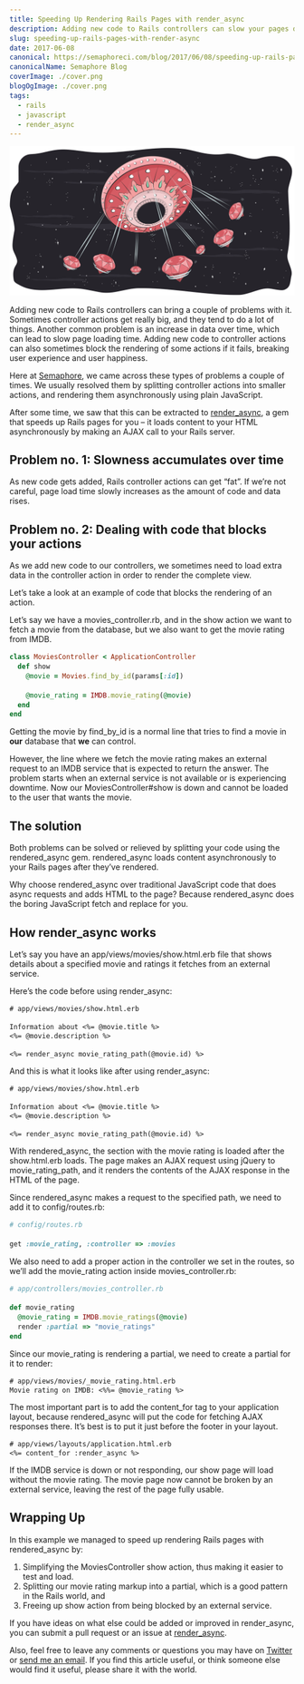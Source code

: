 ```yaml
---
title: Speeding Up Rendering Rails Pages with render_async
description: Adding new code to Rails controllers can slow your pages down. Here's how to make rendering your Rails pages faster.
slug: speeding-up-rails-pages-with-render-async
date: 2017-06-08
canonical: https://semaphoreci.com/blog/2017/06/08/speeding-up-rails-pages-with-render-async.html
canonicalName: Semaphore Blog
coverImage: ./cover.png
blogOgImage: ./cover.png
tags:
  - rails
  - javascript
  - render_async
---
```


![Speeding Up Rendering Rails Pages with render_async](./cover.png)

Adding new code to Rails controllers can bring a couple of problems with it. Sometimes controller actions get really big, and they tend to do a lot of things. Another common problem is an increase in data over time, which can lead to slow page loading time. Adding new code to controller actions can also sometimes block the rendering of some actions if it fails, breaking user experience and user happiness.

Here at [Semaphore](https://semaphoreci.com/), we came across these types of problems a couple of times. We usually resolved them by splitting controller actions into smaller actions, and rendering them asynchronously using plain JavaScript.

After some time, we saw that this can be extracted to [render_async](https://rubygems.org/gems/render_async), a gem that speeds up Rails pages for you – it loads content to your HTML asynchronously by making an AJAX call to your Rails server.

## Problem no. 1: Slowness accumulates over time

As new code gets added, Rails controller actions can get “fat”. If we’re not careful, page load time slowly increases as the amount of code and data rises.

## Problem no. 2: Dealing with code that blocks your actions

As we add new code to our controllers, we sometimes need to load extra data in the controller action in order to render the complete view.

Let’s take a look at an example of code that blocks the rendering of an action.

Let’s say we have a movies_controller.rb, and in the show action we want to fetch a movie from the database, but we also want to get the movie rating from IMDB.

```ruby
class MoviesController < ApplicationController
  def show
    @movie = Movies.find_by_id(params[:id])

    @movie_rating = IMDB.movie_rating(@movie)
  end
end
```

Getting the movie by find_by_id is a normal line that tries to find a movie in **our** database that **we** can control.

However, the line where we fetch the movie rating makes an external request to an IMDB service that is expected to return the answer. The problem starts when an external service is not available or is experiencing downtime. Now our MoviesController#show is down and cannot be loaded to the user that wants the movie.

## The solution

Both problems can be solved or relieved by splitting your code using the rendered_async gem. rendered_async loads content asynchronously to your Rails pages after they’ve rendered.

Why choose rendered_async over traditional JavaScript code that does async requests and adds HTML to the page? Because rendered_async does the boring JavaScript fetch and replace for you.

## How render_async works

Let’s say you have an app/views/movies/show.html.erb file that shows details about a specified movie and ratings it fetches from an external service.

Here’s the code before using render_async:

```erb
# app/views/movies/show.html.erb

Information about <%= @movie.title %>
<%= @movie.description %>

<%= render_async movie_rating_path(@movie.id) %>
```

And this is what it looks like after using render_async:

```erb
# app/views/movies/show.html.erb

Information about <%= @movie.title %>
<%= @movie.description %>

<%= render_async movie_rating_path(@movie.id) %>
```

With rendered_async, the section with the movie rating is loaded after the show.html.erb loads. The page makes an AJAX request using jQuery to movie_rating_path, and it renders the contents of the AJAX response in the HTML of the page.

Since rendered_async makes a request to the specified path, we need to add it to config/routes.rb:

```ruby
# config/routes.rb

get :movie_rating, :controller => :movies
```

We also need to add a proper action in the controller we set in the routes, so we’ll add the movie_rating action inside movies_controller.rb:

```ruby
# app/controllers/movies_controller.rb

def movie_rating
  @movie_rating = IMDB.movie_ratings(@movie)
  render :partial => "movie_ratings"
end
```

Since our movie_rating is rendering a partial, we need to create a partial for it to render:

```erb
# app/views/movies/_movie_rating.html.erb
Movie rating on IMDB: <%%= @movie_rating %>
```

The most important part is to add the content_for tag to your application layout, because rendered_async will put the code for fetching AJAX responses there. It’s best is to put it just before the footer in your layout.

```erb
# app/views/layouts/application.html.erb
<%= content_for :render_async %>
```

If the IMDB service is down or not responding, our show page will load without the movie rating. The movie page now cannot be broken by an external service, leaving the rest of the page fully usable.

## Wrapping Up

In this example we managed to speed up rendering Rails pages with rendered_async by:

1.  Simplifying the MoviesController show action, thus making it easier to test and load.
2.  Splitting our movie rating markup into a partial, which is a good pattern in the Rails world, and
3.  Freeing up show action from being blocked by an external service.

If you have ideas on what else could be added or improved in render_async, you can submit a pull request or an issue at [render_async](https://github.com/renderedtext/render_async).

Also, feel free to leave any comments or questions you may have on
[Twitter](https://twitter.com/nikolalsvk/status/872823260668469248) or
[send me an email](mailto:nikola@pragmaticpineapple.com). If you find this article
useful, or think someone else would find it useful, please share it with the
world.
